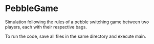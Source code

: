 # PebbleGame

Simulation following the rules of a pebble switching game between two players,
each with their respective bags.

To run the code, save all files in the same directory and execute main.
